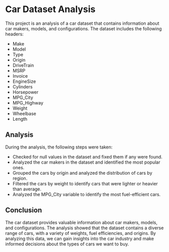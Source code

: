 # Car Dataset Analysis

This project is an analysis of a car dataset that contains information about car makers, models, and configurations. The dataset includes the following headers:

* Make
* Model
* Type
* Origin
* DriveTrain
* MSRP
* Invoice
* EngineSize
* Cylinders
* Horsepower
* MPG_City
* MPG_Highway
* Weight
* Wheelbase
* Length

## Analysis
During the analysis, the following steps were taken:

* Checked for null values in the dataset and fixed them if any were found.
* Analyzed the car makers in the dataset and identified the most popular ones.
* Grouped the cars by origin and analyzed the distribution of cars by region.
* Filtered the cars by weight to identify cars that were lighter or heavier than average.
* Analyzed the MPG_City variable to identify the most fuel-efficient cars.

## Conclusion
The car dataset provides valuable information about car makers, models, and configurations. The analysis showed that the dataset contains a diverse range of cars, with a variety of weights, fuel efficiencies, and origins. By analyzing this data, we can gain insights into the car industry and make informed decisions about the types of cars we want to buy.

